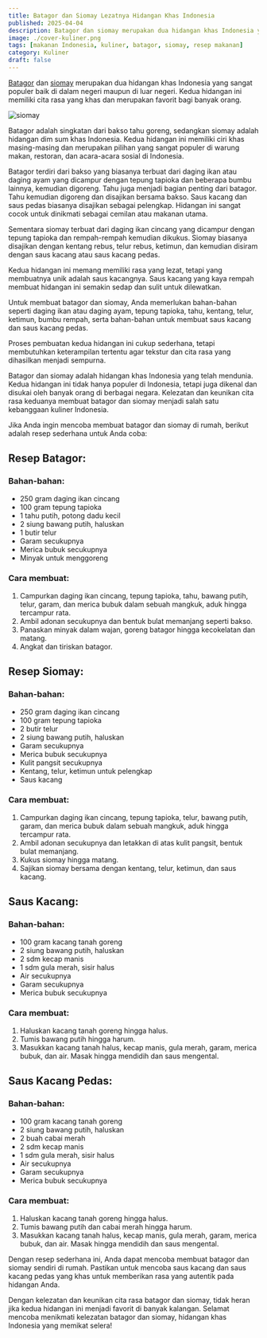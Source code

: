 ```yaml
---
title: Batagor dan Siomay Lezatnya Hidangan Khas Indonesia
published: 2025-04-04
description: Batagor dan siomay merupakan dua hidangan khas Indonesia yang sangat populer baik di dalam negeri maupun di luar negeri. Kedua hidangan ini memiliki cita rasa yang khas dan merupakan favorit bagi banyak orang.
image: ./cover-kuliner.png
tags: [makanan Indonesia, kuliner, batagor, siomay, resep makanan]
category: Kuliner
draft: false
---
```


[Batagor](https://id.m.wikipedia.org/wiki/Batagor) dan [siomay](https://id.m.wikipedia.org/wiki/Siomai) merupakan dua hidangan khas Indonesia yang sangat populer baik di dalam negeri maupun di luar negeri. Kedua hidangan ini memiliki cita rasa yang khas dan merupakan favorit bagi banyak orang.

 ![siomay](https://upload.wikimedia.org/wikipedia/commons/thumb/e/e2/Siomay_Bandung.jpg/960px-Siomay_Bandung.jpg)

Batagor adalah singkatan dari bakso tahu goreng, sedangkan siomay adalah hidangan dim sum khas Indonesia. Kedua hidangan ini memiliki ciri khas masing-masing dan merupakan pilihan yang sangat populer di warung makan, restoran, dan acara-acara sosial di Indonesia.

Batagor terdiri dari bakso yang biasanya terbuat dari daging ikan atau daging ayam yang dicampur dengan tepung tapioka dan beberapa bumbu lainnya, kemudian digoreng. Tahu juga menjadi bagian penting dari batagor. Tahu kemudian digoreng dan disajikan bersama bakso. Saus kacang dan saus pedas biasanya disajikan sebagai pelengkap. Hidangan ini sangat cocok untuk dinikmati sebagai cemilan atau makanan utama.

Sementara siomay terbuat dari daging ikan cincang yang dicampur dengan tepung tapioka dan rempah-rempah kemudian dikukus. Siomay biasanya disajikan dengan kentang rebus, telur rebus, ketimun, dan kemudian disiram dengan saus kacang atau saus kacang pedas.

Kedua hidangan ini memang memiliki rasa yang lezat, tetapi yang membuatnya unik adalah saus kacangnya. Saus kacang yang kaya rempah membuat hidangan ini semakin sedap dan sulit untuk dilewatkan.

Untuk membuat batagor dan siomay, Anda memerlukan bahan-bahan seperti daging ikan atau daging ayam, tepung tapioka, tahu, kentang, telur, ketimun, bumbu rempah, serta bahan-bahan untuk membuat saus kacang dan saus kacang pedas.

Proses pembuatan kedua hidangan ini cukup sederhana, tetapi membutuhkan keterampilan tertentu agar tekstur dan cita rasa yang dihasilkan menjadi sempurna.

Batagor dan siomay adalah hidangan khas Indonesia yang telah mendunia. Kedua hidangan ini tidak hanya populer di Indonesia, tetapi juga dikenal dan disukai oleh banyak orang di berbagai negara. Kelezatan dan keunikan cita rasa keduanya membuat batagor dan siomay menjadi salah satu kebanggaan kuliner Indonesia.

Jika Anda ingin mencoba membuat batagor dan siomay di rumah, berikut adalah resep sederhana untuk Anda coba:

## Resep Batagor:

### Bahan-bahan:
- 250 gram daging ikan cincang
- 100 gram tepung tapioka
- 1 tahu putih, potong dadu kecil
- 2 siung bawang putih, haluskan
- 1 butir telur
- Garam secukupnya
- Merica bubuk secukupnya
- Minyak untuk menggoreng

### Cara membuat:
1. Campurkan daging ikan cincang, tepung tapioka, tahu, bawang putih, telur, garam, dan merica bubuk dalam sebuah mangkuk, aduk hingga tercampur rata.
2. Ambil adonan secukupnya dan bentuk bulat memanjang seperti bakso.
3. Panaskan minyak dalam wajan, goreng batagor hingga kecokelatan dan matang.
4. Angkat dan tiriskan batagor.

## Resep Siomay:

### Bahan-bahan:
- 250 gram daging ikan cincang
- 100 gram tepung tapioka
- 2 butir telur
- 2 siung bawang putih, haluskan
- Garam secukupnya
- Merica bubuk secukupnya
- Kulit pangsit secukupnya
- Kentang, telur, ketimun untuk pelengkap
- Saus kacang

### Cara membuat:
1. Campurkan daging ikan cincang, tepung tapioka, telur, bawang putih, garam, dan merica bubuk dalam sebuah mangkuk, aduk hingga tercampur rata.
2. Ambil adonan secukupnya dan letakkan di atas kulit pangsit, bentuk bulat memanjang.
3. Kukus siomay hingga matang.
4. Sajikan siomay bersama dengan kentang, telur, ketimun, dan saus kacang.

## Saus Kacang:

### Bahan-bahan:
- 100 gram kacang tanah goreng
- 2 siung bawang putih, haluskan
- 2 sdm kecap manis
- 1 sdm gula merah, sisir halus
- Air secukupnya
- Garam secukupnya
- Merica bubuk secukupnya

### Cara membuat:
1. Haluskan kacang tanah goreng hingga halus.
2. Tumis bawang putih hingga harum.
3. Masukkan kacang tanah halus, kecap manis, gula merah, garam, merica bubuk, dan air. Masak hingga mendidih dan saus mengental.

## Saus Kacang Pedas:

### Bahan-bahan:
- 100 gram kacang tanah goreng
- 2 siung bawang putih, haluskan
- 2 buah cabai merah
- 2 sdm kecap manis
- 1 sdm gula merah, sisir halus
- Air secukupnya
- Garam secukupnya
- Merica bubuk secukupnya

### Cara membuat:
1. Haluskan kacang tanah goreng hingga halus.
2. Tumis bawang putih dan cabai merah hingga harum.
3. Masukkan kacang tanah halus, kecap manis, gula merah, garam, merica bubuk, dan air. Masak hingga mendidih dan saus mengental.

Dengan resep sederhana ini, Anda dapat mencoba membuat batagor dan siomay sendiri di rumah. Pastikan untuk mencoba saus kacang dan saus kacang pedas yang khas untuk memberikan rasa yang autentik pada hidangan Anda.

Dengan kelezatan dan keunikan cita rasa batagor dan siomay, tidak heran jika kedua hidangan ini menjadi favorit di banyak kalangan. Selamat mencoba menikmati kelezatan batagor dan siomay, hidangan khas Indonesia yang memikat selera!